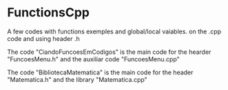 # FunctionsCpp
A few codes with functions exemples and global/local vaiables. on the .cpp code and using header .h 

The code "CiandoFuncoesEmCodigos" is the main code for the hearder "FuncoesMenu.h" and the auxiliar code "FuncoesMenu.cpp"

The code "BibliotecaMatematica" is the main code for the header "Matematica.h" and the library "Matematica.cpp"
